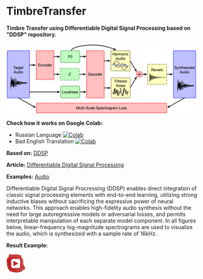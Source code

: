 # TimbreTransfer

**Timbre Transfer using Differentiable Digital Signal Processing based on "DDSP" repository.**

![example](ddsp_autoencoder.png)

**Check how it works on Google Colab:**
- Russian Language [![Colab](https://camo.githubusercontent.com/52feade06f2fecbf006889a904d221e6a730c194/68747470733a2f2f636f6c61622e72657365617263682e676f6f676c652e636f6d2f6173736574732f636f6c61622d62616467652e737667)](https://colab.research.google.com/github/tg-bomze/TimbreTransfer/blob/master/TimbreTransfer_Rus.ipynb)
- Bad English Translation [![Colab](https://camo.githubusercontent.com/52feade06f2fecbf006889a904d221e6a730c194/68747470733a2f2f636f6c61622e72657365617263682e676f6f676c652e636f6d2f6173736574732f636f6c61622d62616467652e737667)](https://colab.research.google.com/github/tg-bomze/TimbreTransfer/blob/master/TimbreTransfer_Eng.ipynb)

**Based on:** [DDSP](https://github.com/magenta/ddsp)

**Article:** [Differentiable Digital Signal Processing](https://openreview.net/forum?id=B1x1ma4tDr)

**Examples:** [Audio](https://storage.googleapis.com/ddsp/index.html)

Differentiable Digital Signal Procressing (DDSP) enables direct integration of classic signal processing elements with end-to-end learning, utilizing strong inductive biases without sacrificing the expressive power of neural networks. This approach enables high-fidelity audio synthesis without the need for large autoregressive models or adversarial losses, and permits interpretable manipulation of each separate model component. In all figures below, linear-frequency log-magnitude spectrograms are used to visualize the audio, which is synthesized with a sample rate of 16kHz.

**Result Example:**

[![YouTube](youtube.png)](https://youtu.be/6x17-1_5Znc)
